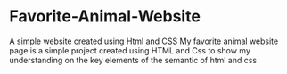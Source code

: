 # Favorite-Animal-Website
A simple website created using Html and CSS
My favorite animal website page is a simple project created using HTML and Css 
to show my understanding on the key elements of the semantic of html and css

